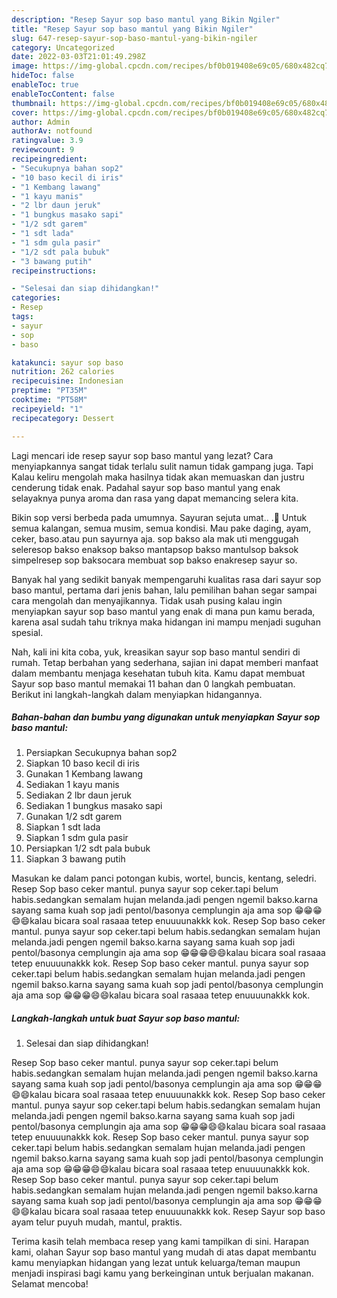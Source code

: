 ```yaml
---
description: "Resep Sayur sop baso mantul yang Bikin Ngiler"
title: "Resep Sayur sop baso mantul yang Bikin Ngiler"
slug: 647-resep-sayur-sop-baso-mantul-yang-bikin-ngiler
category: Uncategorized
date: 2022-03-03T21:01:49.298Z
image: https://img-global.cpcdn.com/recipes/bf0b019408e69c05/680x482cq70/sayur-sop-baso-mantul-foto-resep-utama.jpg
hideToc: false
enableToc: true
enableTocContent: false
thumbnail: https://img-global.cpcdn.com/recipes/bf0b019408e69c05/680x482cq70/sayur-sop-baso-mantul-foto-resep-utama.jpg
cover: https://img-global.cpcdn.com/recipes/bf0b019408e69c05/680x482cq70/sayur-sop-baso-mantul-foto-resep-utama.jpg
author: Admin
authorAv: notfound
ratingvalue: 3.9
reviewcount: 9
recipeingredient:
- "Secukupnya bahan sop2"
- "10 baso kecil di iris"
- "1 Kembang lawang"
- "1 kayu manis"
- "2 lbr daun jeruk"
- "1 bungkus masako sapi"
- "1/2 sdt garem"
- "1 sdt lada"
- "1 sdm gula pasir"
- "1/2 sdt pala bubuk"
- "3 bawang putih"
recipeinstructions:

- "Selesai dan siap dihidangkan!"
categories:
- Resep
tags:
- sayur
- sop
- baso

katakunci: sayur sop baso 
nutrition: 262 calories
recipecuisine: Indonesian
preptime: "PT35M"
cooktime: "PT58M"
recipeyield: "1"
recipecategory: Dessert

---
```



Lagi mencari ide resep sayur sop baso mantul yang lezat? Cara menyiapkannya sangat tidak terlalu sulit namun tidak gampang juga. Tapi Kalau keliru mengolah maka hasilnya tidak akan memuaskan dan justru cenderung tidak enak. Padahal sayur sop baso mantul yang enak selayaknya punya aroma dan rasa yang dapat memancing selera kita.


Bikin sop versi berbeda pada umumnya. Sayuran sejuta umat.. .🤭 Untuk semua kalangan, semua musim, semua kondisi. Mau pake daging, ayam, ceker, baso.atau pun sayurnya aja. sop bakso ala mak uti menggugah seleresop bakso enaksop bakso mantapsop bakso mantulsop baksok simpelresep sop baksocara membuat sop bakso enakresep sayur so.

Banyak hal yang sedikit banyak mempengaruhi kualitas rasa dari sayur sop baso mantul, pertama dari jenis bahan, lalu pemilihan bahan segar sampai cara mengolah dan menyajikannya. Tidak usah pusing kalau ingin menyiapkan sayur sop baso mantul yang enak di mana pun kamu berada, karena asal sudah tahu triknya maka hidangan ini mampu menjadi suguhan spesial.


Nah, kali ini kita coba, yuk, kreasikan sayur sop baso mantul sendiri di rumah. Tetap berbahan yang sederhana, sajian ini dapat memberi manfaat dalam membantu menjaga kesehatan tubuh kita. Kamu dapat membuat Sayur sop baso mantul memakai 11 bahan dan 0 langkah pembuatan. Berikut ini langkah-langkah dalam menyiapkan hidangannya.

<!--inarticleads1-->

##### Bahan-bahan dan bumbu yang digunakan untuk menyiapkan Sayur sop baso mantul:

1. Persiapkan Secukupnya bahan sop2
1. Siapkan 10 baso kecil di iris
1. Gunakan 1 Kembang lawang
1. Sediakan 1 kayu manis
1. Sediakan 2 lbr daun jeruk
1. Sediakan 1 bungkus masako sapi
1. Gunakan 1/2 sdt garem
1. Siapkan 1 sdt lada
1. Siapkan 1 sdm gula pasir
1. Persiapkan 1/2 sdt pala bubuk
1. Siapkan 3 bawang putih


Masukan ke dalam panci potongan kubis, wortel, buncis, kentang, seledri. Resep Sop baso ceker mantul. punya sayur sop ceker.tapi belum habis.sedangkan semalam hujan melanda.jadi pengen ngemil bakso.karna sayang sama kuah sop jadi pentol/basonya cemplungin aja ama sop 😁😁😁😄😄kalau bicara soal rasaaa tetep enuuuunakkk kok. Resep Sop baso ceker mantul. punya sayur sop ceker.tapi belum habis.sedangkan semalam hujan melanda.jadi pengen ngemil bakso.karna sayang sama kuah sop jadi pentol/basonya cemplungin aja ama sop 😁😁😁😄😄kalau bicara soal rasaaa tetep enuuuunakkk kok. Resep Sop baso ceker mantul. punya sayur sop ceker.tapi belum habis.sedangkan semalam hujan melanda.jadi pengen ngemil bakso.karna sayang sama kuah sop jadi pentol/basonya cemplungin aja ama sop 😁😁😁😄😄kalau bicara soal rasaaa tetep enuuuunakkk kok. 

<!--inarticleads2-->

##### Langkah-langkah untuk buat Sayur sop baso mantul:


1. Selesai dan siap dihidangkan!

Resep Sop baso ceker mantul. punya sayur sop ceker.tapi belum habis.sedangkan semalam hujan melanda.jadi pengen ngemil bakso.karna sayang sama kuah sop jadi pentol/basonya cemplungin aja ama sop 😁😁😁😄😄kalau bicara soal rasaaa tetep enuuuunakkk kok. Resep Sop baso ceker mantul. punya sayur sop ceker.tapi belum habis.sedangkan semalam hujan melanda.jadi pengen ngemil bakso.karna sayang sama kuah sop jadi pentol/basonya cemplungin aja ama sop 😁😁😁😄😄kalau bicara soal rasaaa tetep enuuuunakkk kok. Resep Sop baso ceker mantul. punya sayur sop ceker.tapi belum habis.sedangkan semalam hujan melanda.jadi pengen ngemil bakso.karna sayang sama kuah sop jadi pentol/basonya cemplungin aja ama sop 😁😁😁😄😄kalau bicara soal rasaaa tetep enuuuunakkk kok. Resep Sop baso ceker mantul. punya sayur sop ceker.tapi belum habis.sedangkan semalam hujan melanda.jadi pengen ngemil bakso.karna sayang sama kuah sop jadi pentol/basonya cemplungin aja ama sop 😁😁😁😄😄kalau bicara soal rasaaa tetep enuuuunakkk kok. Resep Sayur sop baso ayam telur puyuh mudah, mantul, praktis. 

Terima kasih telah membaca resep yang kami tampilkan di sini. Harapan kami, olahan Sayur sop baso mantul yang mudah di atas dapat membantu kamu menyiapkan hidangan yang lezat untuk keluarga/teman maupun menjadi inspirasi bagi kamu yang berkeinginan untuk berjualan makanan. Selamat mencoba!
